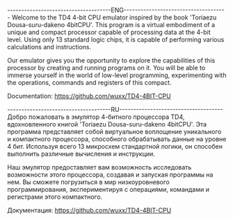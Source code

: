 -------------------------------------ENG-------------------------------------
  Welcome to the TD4 4-bit CPU emulator inspired by the book 'Toriaezu Dousa-suru-dakeno 4bitCPU'. This program is a virtual embodiment of a unique and compact processor capable of processing data at the 4-bit level. Using only 13 standard logic chips, it is capable of performing various calculations and instructions.
  
   Our emulator gives you the opportunity to explore the capabilities of this processor by creating and running programs on it. You will be able to immerse yourself in the world of low-level programming, experimenting with the operations, commands and registers of this compact.

   Documentation: https://github.com/wuxx/TD4-4BIT-CPU

   
-------------------------------------RU-------------------------------------
  Добро пожаловать в эмулятор 4-битного процессора TD4, вдохновленного книгой 'Toriaezu Dousa-suru-dakeno 4bitCPU'. Эта программа представляет собой виртуальное воплощение уникального и компактного процессора, способного обрабатывать данные на уровне 4 бит. Используя всего 13 микросхем стандартной логики, он способен выполнить различные вычисления и инструкции.
  
  Наш эмулятор предоставляет вам возможность исследовать возможности этого процессора, создавая и запуская программы на нем. Вы сможете погрузиться в мир низкоуровневого программирования, экспериментируя с операциями, командами и регистрами этого компактного.
  
  Документация: https://github.com/wuxx/TD4-4BIT-CPU
